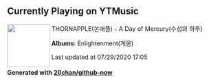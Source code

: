 ## Currently Playing on YTMusic

[<img align="left" width="100" src="https://lh3.googleusercontent.com/4dbtOUXJaHo-EiTfFL-aJLWyghAOa-WGsBkByeJSzF2s7UBFJd-iOx5b2da2D9RsafJo2baOL4trJl0">](https://music.youtube.com/channel/UCVSu2xl5e0igBhVEgjPPqdA)

THORNAPPLE(쏜애플) - A Day of Mercury(수성의 하루)

**Albums**: Enlightenment(계몽)

Last updated at 07/29/2020 17:05

#### Generated with [20chan/github-now](https://github.com/20chan/github-now)


<!--
**20chan/20chan** is a ✨ _special_ ✨ repository because its `README.md` (this file) appears on your GitHub profile.

Here are some ideas to get you started:

- 🔭 I’m currently working on ...
- 🌱 I’m currently learning ...
- 👯 I’m looking to collaborate on ...
- 🤔 I’m looking for help with ...
- 💬 Ask me about ...
- 📫 How to reach me: ...
- 😄 Pronouns: ...
- ⚡ Fun fact: ...
-->
